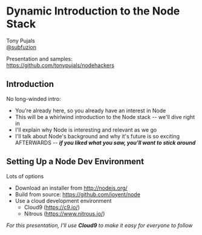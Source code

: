 <!-- revealme options
title: Node Hackers at Hacker Dojo - Dynamic Introduction to the Node stack
theme: default
transition: concave
horizOnly: false
-->

Dynamic Introduction to the Node Stack
======================================

Tony Pujals  
[@subfuzion](https://twitter.com/subfuzion)

Presentation and samples:  
https://github.com/tonypujals/nodehackers

Introduction
------------

No long-winded intro:

 * You're already here, so you already have an interest in Node
 * This will be a whirlwind introduction to the Node stack -- we'll dive right in
 * I'll explain why Node is interesting and relevant as we go
 * I'll talk about Node's background and why it's future is so exciting AFTERWARDS -- ***if you liked what you saw, you'll want to stick around***

Setting Up a Node Dev Environment
---------------------------------

Lots of options

 * Download an installer from http://nodejs.org/
 * Build from source: https://github.com/joyent/node
 * Use a cloud development environment
    * Cloud9 (https://c9.io/)
    * Nitrous (https://www.nitrous.io/)

*For this presentation, I'll use*  ***Cloud9***  *to make it easy for everyone to follow*

